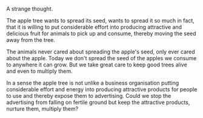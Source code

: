 A strange thought.

The apple tree wants to spread its seed, wants to spread it so much in
fact, that it is willing to put considerable effort into producing
attractive and delicious fruit for animals to pick up and consume,
thereby moving the seed away from the tree.

The animals never cared about spreading the apple's seed, only ever
cared about the apple. Today we don't spread the seed of the apples we
consume to anywhere it can grow. But we take great care to keep good
trees alive and even to multiply them.

In a sense the apple tree is not unlike a business organisation putting
considerable effort and energy into producing attractive products for
people to use and thereby expose them to advertising. Could we stop the
advertising from falling on fertile ground but keep the attractive
products, nurture them, multiply them? 
